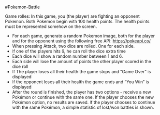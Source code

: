 #Pokemon-Battle

Game rolles:
In this game, you (the player) are fighting an opponent Pokemon. Both Pokemon begin with 100 health points. The health points must be represented somehow on the screen.
- For each game, generate a random Pokemon image, both for the player and for the opponent using the following free API: https://pokeapi.co/ 
- When pressing Attack, two dice are rolled. One for each side.
- If one of the players hits 6, he can roll the dice extra time
- Each dice will show a random number between 1 and 6.
- Each side will lose the amount of points the other player scored in the dice roll
- If The player loses all their health the game stops and “Game Over” is displayed
- If the opponent loses all their health the game ends and “You Win” is displayed
- After the round is finished, the player has two options - receive a new Pokémon
or continue with the same one. If the player chooses the new Pokémon option, no results are saved. If the player chooses to continue with the same Pokémon, a simple statistic of lost/won battles is shown.


